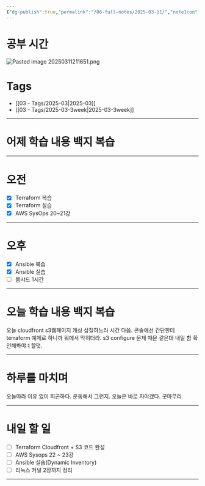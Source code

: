 ```yaml
---
{"dg-publish":true,"permalink":"/06-full-notes/2025-03-11/","noteIcon":""}
---
```


# 공부 시간
![Pasted image 20250311211651.png](/img/user/Pasted%20image%2020250311211651.png)
# Tags
- [[03 - Tags/2025-03\|2025-03]]
- [[03 - Tags/2025-03-3week\|2025-03-3week]]

---
# 어제 학습 내용 백지 복습

---
# 오전
- [x] Terraform 복습
- [x] Terraform 실습
- [x] AWS SysOps 20~21강
---
# 오후
- [x] Ansible 복습
- [x] Ansible 실습
- [ ] 뭄샤드 1시간
---
# 오늘 학습 내용 백지 복습
오늘 cloudfront s3웹페이지 캐싱 삽질하느라 시간 다씀.
콘솔에선 간단한데 terraform 예제로 하니까 뭐에서 막히더라.
s3 configure 문제 때문 같은데 내일 함 확인해봐야ㅕ할덧.

---
# 하루를 마치며
오늘따라 이유 없이 피곤하다. 운동해서 그런지. 오늘은 바로 자야겠다.
굿마무리

---
# 내일 할 일
- [ ] Terraform Cloudfront + S3 코드 완성
- [ ] AWS Sysops 22 ~ 23강
- [ ] Ansible 실습(Dynamic Inventory)
- [ ] 리눅스 커널 2장까지 정리
---
